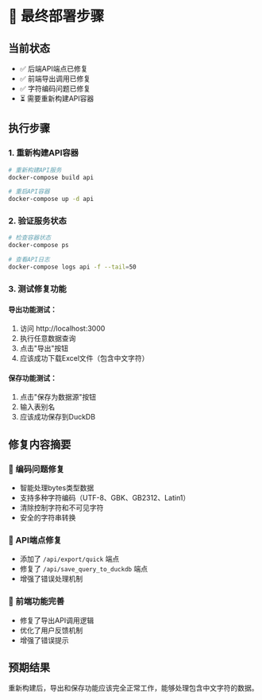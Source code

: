 # 🚀 最终部署步骤

## 当前状态
- ✅ 后端API端点已修复
- ✅ 前端导出调用已修复  
- ✅ 字符编码问题已修复
- ⏳ 需要重新构建API容器

## 执行步骤

### 1. 重新构建API容器
```bash
# 重新构建API服务
docker-compose build api

# 重启API容器
docker-compose up -d api
```

### 2. 验证服务状态
```bash
# 检查容器状态
docker-compose ps

# 查看API日志
docker-compose logs api -f --tail=50
```

### 3. 测试修复功能

#### 导出功能测试：
1. 访问 http://localhost:3000
2. 执行任意数据查询
3. 点击"导出"按钮
4. 应该成功下载Excel文件（包含中文字符）

#### 保存功能测试：
1. 点击"保存为数据源"按钮
2. 输入表别名
3. 应该成功保存到DuckDB

## 修复内容摘要

### 🔧 编码问题修复
- 智能处理bytes类型数据
- 支持多种字符编码（UTF-8、GBK、GB2312、Latin1）
- 清除控制字符和不可见字符
- 安全的字符串转换

### 📡 API端点修复
- 添加了 `/api/export/quick` 端点
- 修复了 `/api/save_query_to_duckdb` 端点
- 增强了错误处理机制

### 🎯 前端功能完善
- 修复了导出API调用逻辑
- 优化了用户反馈机制
- 增强了错误提示

## 预期结果
重新构建后，导出和保存功能应该完全正常工作，能够处理包含中文字符的数据。